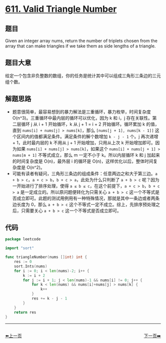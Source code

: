 # [611. Valid Triangle Number](https://leetcode.com/problems/valid-triangle-number/)

## 题目

Given an integer array nums, return the number of triplets chosen from the array that can make triangles if we take them as side lengths of a triangle.

## 题目大意

给定一个包含非负整数的数组，你的任务是统计其中可以组成三角形三条边的三元组个数。

## 解题思路

- 题意很简单，最容易想到的暴力解法是三重循环，暴力枚举，时间复杂度 O(n^3)。三重循环中最内层的循环可以优化，因为 k 和 i，j 存在关联性。第二层循环 j 从 i + 1 开始循环，k 从 j + 1 = i + 2 开始循环。循环累加 k 的值，直到 `nums[i] + nums[j] > nums[k]`，那么 `[nums[j + 1], nums[k - 1]]` 这个区间内的值都满足条件。满足条件的解个数增加 `k - j - 1` 个。j 再次递增 + 1，此时最内层的 k 不用从 j + 1 开始增加，只用从上次 k 开始增加即可。因为如果 `nums[i] + nums[j] > nums[k]`，如果这个 `nums[i] + nums[j + 1] > nums[m + 1]` 不等式成立，那么 m 一定不小于 k。所以内层循环 k 和 j 加起来的时间复杂度是 O(n)，最外层 i 的循环是 O(n)，这样优化以后，整体时间复杂度是 O(n^2)。
- 可能有读者有疑问，三角形三条边的组成条件：任意两边之和大于第三边。`a + b > c`，`a + c > b`，`b + c > a`，此处为什么只判断了 `a + b > c` 呢？因为一开始进行了排序处理，使得 `a ≤ b ≤ c`，在这个前提下，`a + c > b`，`b + c > a` 是一定成立的。所以原问题便转化为只需关心 `a + b > c` 这一个不等式是否成立即可。此题的测试用例用有一种特殊情况，那就是其中一条边或者两条边长度为 0，那么 `a + b > c` 这个不等式一定不成立。综上，先排序预处理之后，只需要关心 `a + b > c` 这一个不等式是否成立即可。

## 代码

```go
package leetcode

import "sort"

func triangleNumber(nums []int) int {
	res := 0
	sort.Ints(nums)
	for i := 0; i < len(nums)-2; i++ {
		k := i + 2
		for j := i + 1; j < len(nums)-1 && nums[i] != 0; j++ {
			for k < len(nums) && nums[i]+nums[j] > nums[k] {
				k++
			}
			res += k - j - 1
		}
	}
	return res
}
```


----------------------------------------------
<div style="display: flex;justify-content: space-between;align-items: center;">
<p><a href="https://books.halfrost.com/leetcode/ChapterFour/0600~0699/0609.Find-Duplicate-File-in-System/">⬅️上一页</a></p>
<p><a href="https://books.halfrost.com/leetcode/ChapterFour/0600~0699/0617.Merge-Two-Binary-Trees/">下一页➡️</a></p>
</div>
